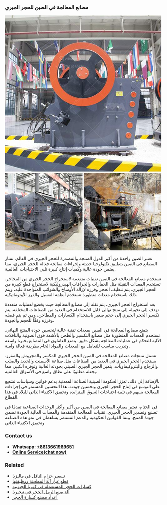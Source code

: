 <h3>مصانع المعالجة في الصين للحجر الجيري</h3><img src='1701853440.jpg' alt=''><p>تعتبر الصين واحدة من أكبر الدول المنتجة والمصدرة للحجر الجيري في العالم. تمتاز المصانع في الصين بتطبيق تكنولوجيا حديثة وإجراءات معالجة فعالة للحجر الجيري، مما يضمن جودة عالية وكميات إنتاج كبيرة تلبي الاحتياجات العالمية.</p><p>تستخدم مصانع المعالجة في الصين تقنيات متقدمة لاستخراج الحجر الجيري من المحاجر. تستخدم المعدات الثقيلة مثل الحفارات والجرافات الهيدروليكية لاستخراج قطع كبيرة من الحجر الجيري. يتم تنظيف الحجر وفرزه لإزالة الأوساخ والشوائب المتواجدة عليه، ويتم ذلك باستخدام معدات متطورة تستخدم أنظمة الغسيل والفرز الأوتوماتيكية.</p><p>بعد استخراج الحجر الجيري، يتم نقله إلى مصانع المعالجة حيث يخضع لعمليات متعددة تهدف إلى تحويله إلى منتج نهائي قابل للاستخدام في العديد من الصناعات المختلفة. يتم تكسير الحجر الجيري إلى حجم صغير باستخدام الكسارات والمطاحن، ومن ثم يتم فصله وفرزه وفقًا للحجم والجودة.</p><p>يتمتع مصانع المعالجة في الصين بمعدات تقنية عالية لتحسين جودة المنتج النهائي. تستخدم المعدات المتطورة مثل مصانع التكسير والطحن بالأشعة فوق الصوتية والناقلات الآلية للتحكم في عمليات المعالجة بشكل دقيق. يتمتع العاملون في المصانع بخبرة واسعة وتدريب مناسب للتعامل مع المعدات والمواد الخام بطريقة فعالة وآمنة.</p><p>تشمل منتجات مصانع المعالجة في الصين الحجر الجيري المكسر والمجروش والمفرز. يستخدم الحجر الجيري في العديد من الصناعات مثل صناعة الأسمنت والحديد والصلب والزجاج والبتروكيماويات. يتميز الحجر الجيري الصيني بجودته العالية وتوفره الكبير، مما يجعله مطلوبًا على نطاق واسع في الأسواق العالمية.</p><p>بالإضافة إلى ذلك، تعزز الحكومة الصينية الصناعة المعدنية بدعم قوانين وسياسات تشجع على التوسع في إنتاج الحجر الجيري وتحسين جودته. هذا التحسين المستمر في إجراءات المعالجة يسهم في تلبية احتياجات السوق المتزايدة وتحقيق الاكتفاء الذاتي للبلاد في هذا القطاع.</p><p>في الختام، تعتبر مصانع المعالجة في الصين من أكبر وأكثر الوحدات الصناعية تقدمًا في تصنيع وتصدير الحجر الجيري. تقنيات المعالجة المتقدمة والمعدات العالية الجودة تضمن جودة المنتج، بينما القوانين الحكومية والدعم المستمر يساهمان في نمو هذه الصناعة وتحقيق الاكتفاء الذاتي</p><h3>Contact us</h3><ul><li><strong>Whatsapp:&nbsp;<a href="https://wa.me/8613661969651">+8613661969651</a></strong></li><li><a href="https://swt.shibang-china.com/?git&amp;zhl&amp;مصانع المعالجة في الصين للحجر الجيري"><strong>Online Service(chat now)</strong></a></li></ul><h3>Related</h3><ul><li><a href='تسعير حزام الناقل في ماليزيا.md'>تسعير حزام الناقل في ماليزيا</a></li><li><a href='قطع غيار آلة المطحنة ووظيفتها.md'>قطع غيار آلة المطحنة ووظيفتها</a></li><li><a href='كسارات الحجر المستعملة في كوريا الجنوبية.md'>كسارات الحجر المستعملة في كوريا الجنوبية</a></li><li><a href='آلة صنع الرمل الحجر في نيجيريا.md'>آلة صنع الرمل الحجر في نيجيريا</a></li><li><a href='إعداد مصنع كسارة الحجر.md'>إعداد مصنع كسارة الحجر</a></li></ul>